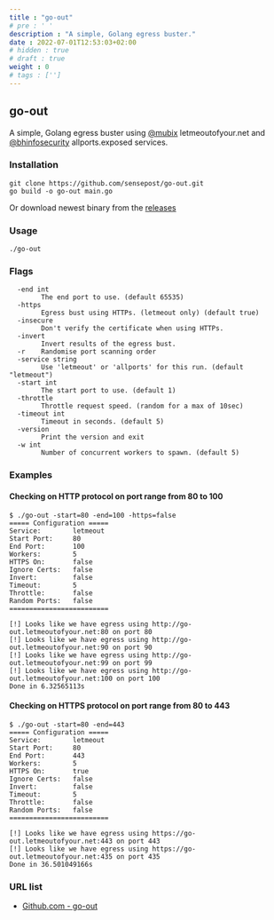 ```yaml
---
title : "go-out"
# pre : ' '
description : "A simple, Golang egress buster."
date : 2022-07-01T12:53:03+02:00
# hidden : true
# draft : true
weight : 0
# tags : ['']
---
```


## go-out

A simple, Golang egress buster using [@mubix](https://twitter.com/mubix) letmeoutofyour.net and [@bhinfosecurity](https://twitter.com/bhinfosecurity) allports.exposed services.

### Installation

```plain
git clone https://github.com/sensepost/go-out.git
go build -o go-out main.go
```

Or download newest binary from the [releases](https://github.com/sensepost/go-out/releases)

### Usage

```plain
./go-out
```

### Flags

```plain
  -end int
        The end port to use. (default 65535)
  -https
        Egress bust using HTTPs. (letmeout only) (default true)
  -insecure
        Don't verify the certificate when using HTTPs.
  -invert
        Invert results of the egress bust.
  -r    Randomise port scanning order
  -service string
        Use 'letmeout' or 'allports' for this run. (default "letmeout")
  -start int
        The start port to use. (default 1)
  -throttle
        Throttle request speed. (random for a max of 10sec)
  -timeout int
        Timeout in seconds. (default 5)
  -version
        Print the version and exit
  -w int
        Number of concurrent workers to spawn. (default 5)
```

### Examples

#### Checking on HTTP protocol on port range from 80 to 100

```plain
$ ./go-out -start=80 -end=100 -https=false
===== Configuration =====
Service:        letmeout
Start Port:     80
End Port:       100
Workers:        5
HTTPS On:       false
Ignore Certs:   false
Invert:         false
Timeout:        5
Throttle:       false
Random Ports:   false
=========================

[!] Looks like we have egress using http://go-out.letmeoutofyour.net:80 on port 80
[!] Looks like we have egress using http://go-out.letmeoutofyour.net:90 on port 90
[!] Looks like we have egress using http://go-out.letmeoutofyour.net:99 on port 99
[!] Looks like we have egress using http://go-out.letmeoutofyour.net:100 on port 100
Done in 6.32565113s
```

#### Checking on HTTPS protocol on port range from 80 to 443

```plain
$ ./go-out -start=80 -end=443             
===== Configuration =====
Service:        letmeout
Start Port:     80
End Port:       443
Workers:        5
HTTPS On:       true
Ignore Certs:   false
Invert:         false
Timeout:        5
Throttle:       false
Random Ports:   false
=========================

[!] Looks like we have egress using https://go-out.letmeoutofyour.net:443 on port 443
[!] Looks like we have egress using https://go-out.letmeoutofyour.net:435 on port 435
Done in 36.501049166s
```

### URL list

* [Github.com - go-out](https://github.com/sensepost/go-out)
